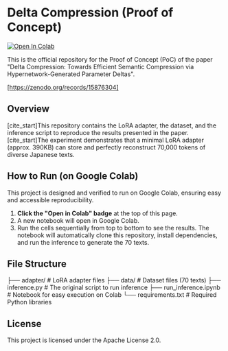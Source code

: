 # Delta Compression (Proof of Concept)

[![Open In Colab](https://colab.research.google.com/assets/colab-badge.svg)](https://colab.research.google.com/github/BK7195/delta-compression-poc/blob/main/run_inference.ipynb)

This is the official repository for the Proof of Concept (PoC) of the paper "Delta Compression: Towards Efficient Semantic Compression via Hypernetwork-Generated Parameter Deltas".

[https://zenodo.org/records/15876304]

## Overview

[cite_start]This repository contains the LoRA adapter, the dataset, and the inference script to reproduce the results presented in the paper.  [cite_start]The experiment demonstrates that a minimal LoRA adapter (approx. 390KB) can store and perfectly reconstruct 70,000 tokens of diverse Japanese texts. 

## How to Run (on Google Colab)

This project is designed and verified to run on Google Colab, ensuring easy and accessible reproducibility.

1.  **Click the "Open in Colab" badge** at the top of this page.
2.  A new notebook will open in Google Colab.
3.  Run the cells sequentially from top to bottom to see the results. The notebook will automatically clone this repository, install dependencies, and run the inference to generate the 70 texts.

## File Structure

├── adapter/          # LoRA adapter files 
├── data/             # Dataset files (70 texts) 
├── inference.py      # The original script to run inference 
├── run_inference.ipynb # Notebook for easy execution on Colab
└── requirements.txt  # Required Python libraries

## License
This project is licensed under the Apache License 2.0. 